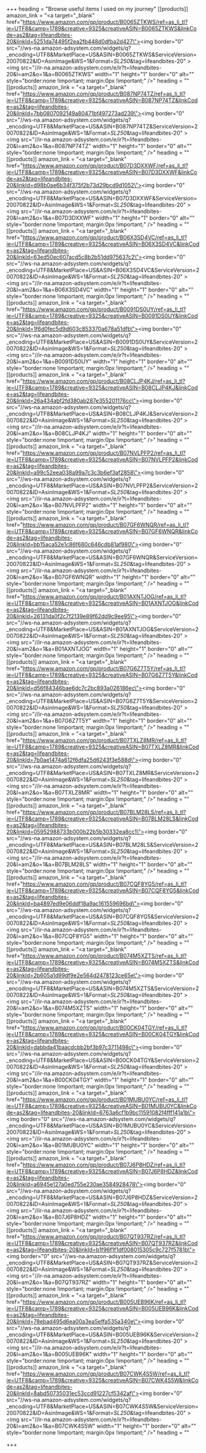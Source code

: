 +++
heading = "Browse useful items I used on my journey"
[[products]]
amazon_link = "<a target=\"_blank\"  href=\"https://www.amazon.com/gp/product/B0065ZTKWS/ref=as_li_tl?ie=UTF8&camp=1789&creative=9325&creativeASIN=B0065ZTKWS&linkCode=as2&tag=lifeandbites-20&linkId=5251da74495f2ea2fb448d0dfba2d427\"><img border=\"0\" src=\"//ws-na.amazon-adsystem.com/widgets/q?_encoding=UTF8&MarketPlace=US&ASIN=B0065ZTKWS&ServiceVersion=20070822&ID=AsinImage&WS=1&Format=_SL250_&tag=lifeandbites-20\" ></a><img src=\"//ir-na.amazon-adsystem.com/e/ir?t=lifeandbites-20&l=am2&o=1&a=B0065ZTKWS\" width=\"1\" height=\"1\" border=\"0\" alt=\"\" style=\"border:none !important; margin:0px !important;\" />"
heading = ""
[[products]]
amazon_link = "<a target=\"_blank\"  href=\"https://www.amazon.com/gp/product/B087NP74TZ/ref=as_li_tl?ie=UTF8&camp=1789&creative=9325&creativeASIN=B087NP74TZ&linkCode=as2&tag=lifeandbites-20&linkId=7bb0807092149a80471bf497273ad239\"><img border=\"0\" src=\"//ws-na.amazon-adsystem.com/widgets/q?_encoding=UTF8&MarketPlace=US&ASIN=B087NP74TZ&ServiceVersion=20070822&ID=AsinImage&WS=1&Format=_SL250_&tag=lifeandbites-20\" ></a><img src=\"//ir-na.amazon-adsystem.com/e/ir?t=lifeandbites-20&l=am2&o=1&a=B087NP74TZ\" width=\"1\" height=\"1\" border=\"0\" alt=\"\" style=\"border:none !important; margin:0px !important;\" />"
heading = ""
[[products]]
amazon_link = "<a target=\"_blank\"  href=\"https://www.amazon.com/gp/product/B07D3DXXWF/ref=as_li_tl?ie=UTF8&camp=1789&creative=9325&creativeASIN=B07D3DXXWF&linkCode=as2&tag=lifeandbites-20&linkId=d98b0ae6b34f375f2b73d29bcd9d1052\"><img border=\"0\" src=\"//ws-na.amazon-adsystem.com/widgets/q?_encoding=UTF8&MarketPlace=US&ASIN=B07D3DXXWF&ServiceVersion=20070822&ID=AsinImage&WS=1&Format=_SL250_&tag=lifeandbites-20\" ></a><img src=\"//ir-na.amazon-adsystem.com/e/ir?t=lifeandbites-20&l=am2&o=1&a=B07D3DXXWF\" width=\"1\" height=\"1\" border=\"0\" alt=\"\" style=\"border:none !important; margin:0px !important;\" />"
heading = ""
[[products]]
amazon_link = "<a target=\"_blank\"  href=\"https://www.amazon.com/gp/product/B06X3SD4VC/ref=as_li_tl?ie=UTF8&camp=1789&creative=9325&creativeASIN=B06X3SD4VC&linkCode=as2&tag=lifeandbites-20&linkId=63ed50ec607acd5c8b2b51dd975637c2\"><img border=\"0\" src=\"//ws-na.amazon-adsystem.com/widgets/q?_encoding=UTF8&MarketPlace=US&ASIN=B06X3SD4VC&ServiceVersion=20070822&ID=AsinImage&WS=1&Format=_SL250_&tag=lifeandbites-20\" ></a><img src=\"//ir-na.amazon-adsystem.com/e/ir?t=lifeandbites-20&l=am2&o=1&a=B06X3SD4VC\" width=\"1\" height=\"1\" border=\"0\" alt=\"\" style=\"border:none !important; margin:0px !important;\" />"
heading = ""
[[products]]
amazon_link = "<a target=\"_blank\"  href=\"https://www.amazon.com/gp/product/B0091DS0UY/ref=as_li_tl?ie=UTF8&camp=1789&creative=9325&creativeASIN=B0091DS0UY&linkCode=as2&tag=lifeandbites-20&linkId=1f6d0fec5d9d603c853370a678a51dfb\"><img border=\"0\" src=\"//ws-na.amazon-adsystem.com/widgets/q?_encoding=UTF8&MarketPlace=US&ASIN=B0091DS0UY&ServiceVersion=20070822&ID=AsinImage&WS=1&Format=_SL250_&tag=lifeandbites-20\" ></a><img src=\"//ir-na.amazon-adsystem.com/e/ir?t=lifeandbites-20&l=am2&o=1&a=B0091DS0UY\" width=\"1\" height=\"1\" border=\"0\" alt=\"\" style=\"border:none !important; margin:0px !important;\" />"
heading = ""
[[products]]
amazon_link = "<a target=\"_blank\"  href=\"https://www.amazon.com/gp/product/B08CLJP4KJ/ref=as_li_tl?ie=UTF8&camp=1789&creative=9325&creativeASIN=B08CLJP4KJ&linkCode=as2&tag=lifeandbites-20&linkId=26a434abf2fd380ab287e355201176cc\"><img border=\"0\" src=\"//ws-na.amazon-adsystem.com/widgets/q?_encoding=UTF8&MarketPlace=US&ASIN=B08CLJP4KJ&ServiceVersion=20070822&ID=AsinImage&WS=1&Format=_SL250_&tag=lifeandbites-20\" ></a><img src=\"//ir-na.amazon-adsystem.com/e/ir?t=lifeandbites-20&l=am2&o=1&a=B08CLJP4KJ\" width=\"1\" height=\"1\" border=\"0\" alt=\"\" style=\"border:none !important; margin:0px !important;\" />"
heading = ""
[[products]]
amazon_link = "<a target=\"_blank\"  href=\"https://www.amazon.com/gp/product/B07NVLPFP2/ref=as_li_tl?ie=UTF8&camp=1789&creative=9325&creativeASIN=B07NVLPFP2&linkCode=as2&tag=lifeandbites-20&linkId=a99c52eea038a99a7c3c3b6ef3af2858\"><img border=\"0\" src=\"//ws-na.amazon-adsystem.com/widgets/q?_encoding=UTF8&MarketPlace=US&ASIN=B07NVLPFP2&ServiceVersion=20070822&ID=AsinImage&WS=1&Format=_SL250_&tag=lifeandbites-20\" ></a><img src=\"//ir-na.amazon-adsystem.com/e/ir?t=lifeandbites-20&l=am2&o=1&a=B07NVLPFP2\" width=\"1\" height=\"1\" border=\"0\" alt=\"\" style=\"border:none !important; margin:0px !important;\" />"
heading = ""
[[products]]
amazon_link = "<a target=\"_blank\"  href=\"https://www.amazon.com/gp/product/B07GF6WNQR/ref=as_li_tl?ie=UTF8&camp=1789&creative=9325&creativeASIN=B07GF6WNQR&linkCode=as2&tag=lifeandbites-20&linkId=bb15aca52e1c86f680c646cdb81af980\"><img border=\"0\" src=\"//ws-na.amazon-adsystem.com/widgets/q?_encoding=UTF8&MarketPlace=US&ASIN=B07GF6WNQR&ServiceVersion=20070822&ID=AsinImage&WS=1&Format=_SL250_&tag=lifeandbites-20\" ></a><img src=\"//ir-na.amazon-adsystem.com/e/ir?t=lifeandbites-20&l=am2&o=1&a=B07GF6WNQR\" width=\"1\" height=\"1\" border=\"0\" alt=\"\" style=\"border:none !important; margin:0px !important;\" />"
heading = ""
[[products]]
amazon_link = "<a target=\"_blank\"  href=\"https://www.amazon.com/gp/product/B01AXNTJOG/ref=as_li_tl?ie=UTF8&camp=1789&creative=9325&creativeASIN=B01AXNTJOG&linkCode=as2&tag=lifeandbites-20&linkId=26131da0f2c7f2139e89f62dd9c9ee95\"><img border=\"0\" src=\"//ws-na.amazon-adsystem.com/widgets/q?_encoding=UTF8&MarketPlace=US&ASIN=B01AXNTJOG&ServiceVersion=20070822&ID=AsinImage&WS=1&Format=_SL250_&tag=lifeandbites-20\" ></a><img src=\"//ir-na.amazon-adsystem.com/e/ir?t=lifeandbites-20&l=am2&o=1&a=B01AXNTJOG\" width=\"1\" height=\"1\" border=\"0\" alt=\"\" style=\"border:none !important; margin:0px !important;\" />"
heading = ""
[[products]]
amazon_link = "<a target=\"_blank\"  href=\"https://www.amazon.com/gp/product/B07G6Z7T5Y/ref=as_li_tl?ie=UTF8&camp=1789&creative=9325&creativeASIN=B07G6Z7T5Y&linkCode=as2&tag=lifeandbites-20&linkId=d56f84346bae6dc7c2bc893a026186ec\"><img border=\"0\" src=\"//ws-na.amazon-adsystem.com/widgets/q?_encoding=UTF8&MarketPlace=US&ASIN=B07G6Z7T5Y&ServiceVersion=20070822&ID=AsinImage&WS=1&Format=_SL250_&tag=lifeandbites-20\" ></a><img src=\"//ir-na.amazon-adsystem.com/e/ir?t=lifeandbites-20&l=am2&o=1&a=B07G6Z7T5Y\" width=\"1\" height=\"1\" border=\"0\" alt=\"\" style=\"border:none !important; margin:0px !important;\" />"
heading = ""
[[products]]
amazon_link = "<a target=\"_blank\"  href=\"https://www.amazon.com/gp/product/B07TXLZ8MR/ref=as_li_tl?ie=UTF8&camp=1789&creative=9325&creativeASIN=B07TXLZ8MR&linkCode=as2&tag=lifeandbites-20&linkId=7b0ae1474a612f6dfa25d6243f3e588d\"><img border=\"0\" src=\"//ws-na.amazon-adsystem.com/widgets/q?_encoding=UTF8&MarketPlace=US&ASIN=B07TXLZ8MR&ServiceVersion=20070822&ID=AsinImage&WS=1&Format=_SL250_&tag=lifeandbites-20\" ></a><img src=\"//ir-na.amazon-adsystem.com/e/ir?t=lifeandbites-20&l=am2&o=1&a=B07TXLZ8MR\" width=\"1\" height=\"1\" border=\"0\" alt=\"\" style=\"border:none !important; margin:0px !important;\" />"
heading = ""
[[products]]
amazon_link = "<a target=\"_blank\"  href=\"https://www.amazon.com/gp/product/B07BLM28LS/ref=as_li_tl?ie=UTF8&camp=1789&creative=9325&creativeASIN=B07BLM28LS&linkCode=as2&tag=lifeandbites-20&linkId=05952988733b000b22b5b30332ea8cc1\"><img border=\"0\" src=\"//ws-na.amazon-adsystem.com/widgets/q?_encoding=UTF8&MarketPlace=US&ASIN=B07BLM28LS&ServiceVersion=20070822&ID=AsinImage&WS=1&Format=_SL250_&tag=lifeandbites-20\" ></a><img src=\"//ir-na.amazon-adsystem.com/e/ir?t=lifeandbites-20&l=am2&o=1&a=B07BLM28LS\" width=\"1\" height=\"1\" border=\"0\" alt=\"\" style=\"border:none !important; margin:0px !important;\" />"
heading = ""
[[products]]
amazon_link = "<a target=\"_blank\"  href=\"https://www.amazon.com/gp/product/B07CQF8YG5/ref=as_li_tl?ie=UTF8&camp=1789&creative=9325&creativeASIN=B07CQF8YG5&linkCode=as2&tag=lifeandbites-20&linkId=ba4897ed9e06ddf18a9ac161559696bd\"><img border=\"0\" src=\"//ws-na.amazon-adsystem.com/widgets/q?_encoding=UTF8&MarketPlace=US&ASIN=B07CQF8YG5&ServiceVersion=20070822&ID=AsinImage&WS=1&Format=_SL250_&tag=lifeandbites-20\" ></a><img src=\"//ir-na.amazon-adsystem.com/e/ir?t=lifeandbites-20&l=am2&o=1&a=B07CQF8YG5\" width=\"1\" height=\"1\" border=\"0\" alt=\"\" style=\"border:none !important; margin:0px !important;\" />"
heading = ""
[[products]]
amazon_link = "<a target=\"_blank\"  href=\"https://www.amazon.com/gp/product/B074M5XZTS/ref=as_li_tl?ie=UTF8&camp=1789&creative=9325&creativeASIN=B074M5XZTS&linkCode=as2&tag=lifeandbites-20&linkId=2b605a1d99df9e2e564d2478123ce65e\"><img border=\"0\" src=\"//ws-na.amazon-adsystem.com/widgets/q?_encoding=UTF8&MarketPlace=US&ASIN=B074M5XZTS&ServiceVersion=20070822&ID=AsinImage&WS=1&Format=_SL250_&tag=lifeandbites-20\" ></a><img src=\"//ir-na.amazon-adsystem.com/e/ir?t=lifeandbites-20&l=am2&o=1&a=B074M5XZTS\" width=\"1\" height=\"1\" border=\"0\" alt=\"\" style=\"border:none !important; margin:0px !important;\" />"
heading = ""
[[products]]
amazon_link = "<a target=\"_blank\"  href=\"https://www.amazon.com/gp/product/B00CK04TGY/ref=as_li_tl?ie=UTF8&camp=1789&creative=9325&creativeASIN=B00CK04TGY&linkCode=as2&tag=lifeandbites-20&linkId=dabbda41baacdcbb2bf3b97c3711498c\"><img border=\"0\" src=\"//ws-na.amazon-adsystem.com/widgets/q?_encoding=UTF8&MarketPlace=US&ASIN=B00CK04TGY&ServiceVersion=20070822&ID=AsinImage&WS=1&Format=_SL250_&tag=lifeandbites-20\" ></a><img src=\"//ir-na.amazon-adsystem.com/e/ir?t=lifeandbites-20&l=am2&o=1&a=B00CK04TGY\" width=\"1\" height=\"1\" border=\"0\" alt=\"\" style=\"border:none !important; margin:0px !important;\" />"
heading = ""
[[products]]
amazon_link = "<a target=\"_blank\"  href=\"https://www.amazon.com/gp/product/B01MUBU0YC/ref=as_li_tl?ie=UTF8&camp=1789&creative=9325&creativeASIN=B01MUBU0YC&linkCode=as2&tag=lifeandbites-20&linkId=6763a6cf1b9bc11591082f4fff141a1b\"><img border=\"0\" src=\"//ws-na.amazon-adsystem.com/widgets/q?_encoding=UTF8&MarketPlace=US&ASIN=B01MUBU0YC&ServiceVersion=20070822&ID=AsinImage&WS=1&Format=_SL250_&tag=lifeandbites-20\" ></a><img src=\"//ir-na.amazon-adsystem.com/e/ir?t=lifeandbites-20&l=am2&o=1&a=B01MUBU0YC\" width=\"1\" height=\"1\" border=\"0\" alt=\"\" style=\"border:none !important; margin:0px !important;\" />"
heading = ""
[[products]]
amazon_link = "<a target=\"_blank\"  href=\"https://www.amazon.com/gp/product/B07J6P8HDZ/ref=as_li_tl?ie=UTF8&camp=1789&creative=9325&creativeASIN=B07J6P8HDZ&linkCode=as2&tag=lifeandbites-20&linkId=a6945e127a0ed755e230ae3584928478\"><img border=\"0\" src=\"//ws-na.amazon-adsystem.com/widgets/q?_encoding=UTF8&MarketPlace=US&ASIN=B07J6P8HDZ&ServiceVersion=20070822&ID=AsinImage&WS=1&Format=_SL250_&tag=lifeandbites-20\" ></a><img src=\"//ir-na.amazon-adsystem.com/e/ir?t=lifeandbites-20&l=am2&o=1&a=B07J6P8HDZ\" width=\"1\" height=\"1\" border=\"0\" alt=\"\" style=\"border:none !important; margin:0px !important;\" />"
heading = ""
[[products]]
amazon_link = "<a target=\"_blank\"  href=\"https://www.amazon.com/gp/product/B07QT937RZ/ref=as_li_tl?ie=UTF8&camp=1789&creative=9325&creativeASIN=B07QT937RZ&linkCode=as2&tag=lifeandbites-20&linkId=b1f96f1f1df008015305c9c727f5781b\"><img border=\"0\" src=\"//ws-na.amazon-adsystem.com/widgets/q?_encoding=UTF8&MarketPlace=US&ASIN=B07QT937RZ&ServiceVersion=20070822&ID=AsinImage&WS=1&Format=_SL250_&tag=lifeandbites-20\" ></a><img src=\"//ir-na.amazon-adsystem.com/e/ir?t=lifeandbites-20&l=am2&o=1&a=B07QT937RZ\" width=\"1\" height=\"1\" border=\"0\" alt=\"\" style=\"border:none !important; margin:0px !important;\" />"
heading = ""
[[products]]
amazon_link = "<a target=\"_blank\"  href=\"https://www.amazon.com/gp/product/B005UEB96K/ref=as_li_tl?ie=UTF8&camp=1789&creative=9325&creativeASIN=B005UEB96K&linkCode=as2&tag=lifeandbites-20&linkId=78ebad495d6ea00a3ea5effa535a340e\"><img border=\"0\" src=\"//ws-na.amazon-adsystem.com/widgets/q?_encoding=UTF8&MarketPlace=US&ASIN=B005UEB96K&ServiceVersion=20070822&ID=AsinImage&WS=1&Format=_SL250_&tag=lifeandbites-20\" ></a><img src=\"//ir-na.amazon-adsystem.com/e/ir?t=lifeandbites-20&l=am2&o=1&a=B005UEB96K\" width=\"1\" height=\"1\" border=\"0\" alt=\"\" style=\"border:none !important; margin:0px !important;\" />"
heading = ""
[[products]]
amazon_link = "<a target=\"_blank\"  href=\"https://www.amazon.com/gp/product/B07CWK4S5W/ref=as_li_tl?ie=UTF8&camp=1789&creative=9325&creativeASIN=B07CWK4S5W&linkCode=as2&tag=lifeandbites-20&linkId=8abd50735031ec53ccd91227cf5342af\"><img border=\"0\" src=\"//ws-na.amazon-adsystem.com/widgets/q?_encoding=UTF8&MarketPlace=US&ASIN=B07CWK4S5W&ServiceVersion=20070822&ID=AsinImage&WS=1&Format=_SL250_&tag=lifeandbites-20\" ></a><img src=\"//ir-na.amazon-adsystem.com/e/ir?t=lifeandbites-20&l=am2&o=1&a=B07CWK4S5W\" width=\"1\" height=\"1\" border=\"0\" alt=\"\" style=\"border:none !important; margin:0px !important;\" />"
heading = ""

+++
